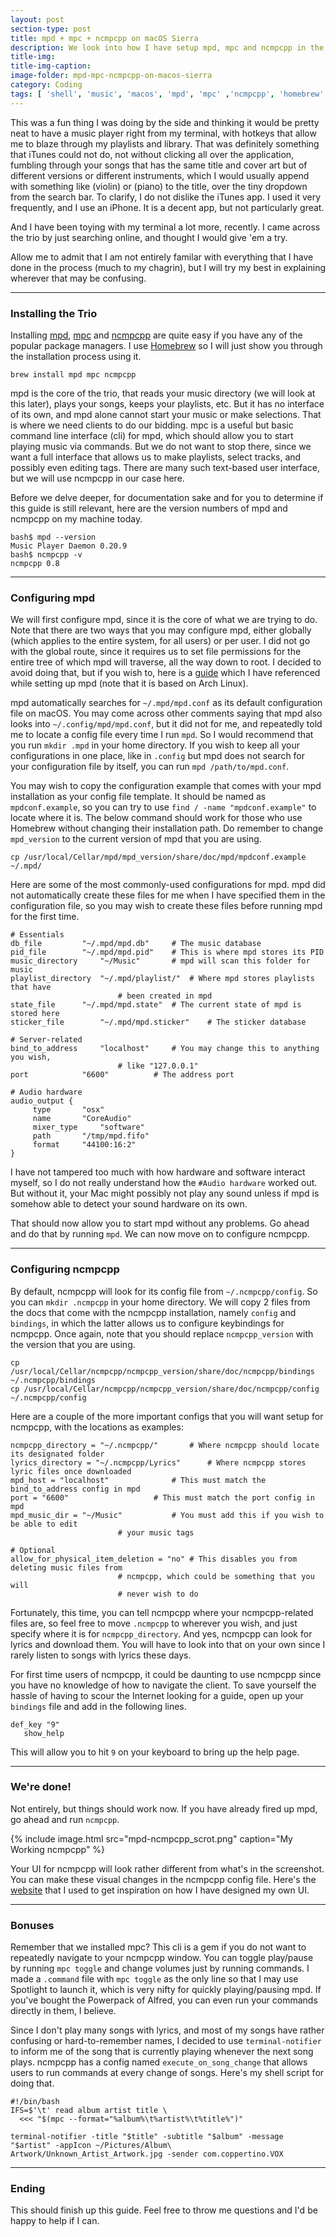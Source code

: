 ```yaml
---
layout: post
section-type: post
title: mpd + mpc + ncmpcpp on macOS Sierra
description: We look into how I have setup mpd, mpc and ncmpcpp in the terminal on macOS Sierra, documenting the gimmicks that I have encountered, and how I have worked around them. Hopefully this will provide the help that some Mac users are looking for.
title-img: 
title-img-caption: 
image-folder: mpd-mpc-ncmpcpp-on-macos-sierra
category: Coding
tags: [ 'shell', 'music', 'macos', 'mpd', 'mpc' ,'ncmpcpp', 'homebrew' ]
---
```


This was a fun thing I was doing by the side and thinking it would be pretty neat to have a music player right from my terminal, with hotkeys that allow me to blaze through my playlists and library. That was definitely something that iTunes could not do, not without clicking all over the application, fumbling through your songs that has the same title and cover art but of different versions or different instruments, which I would usually append with something like (violin) or (piano) to the title, over the tiny dropdown from the search bar. To clarify, I do not dislike the iTunes app. I used it very frequently, and I use an iPhone. It is a decent app, but not particularly great.

And I have been toying with my terminal a lot more, recently. I came across the trio by just searching online, and thought I would give 'em a try.

Allow me to admit that I am not entirely familar with everything that I have done in the process (much to my chagrin), but I will try my best in explaining wherever that may be confusing.

---

### Installing the Trio
Installing [mpd](https://www.musicpd.org), [mpc](https://www.musicpd.org/clients/mpc/) and [ncmpcpp](https://rybczak.net/ncmpcpp/) are quite easy if you have any of the popular package managers. I use [Homebrew](https://brew.sh) so I will just show you through the installation process using it.
```shell
brew install mpd mpc ncmpcpp
```
mpd is the core of the trio, that reads your music directory (we will look at this later), plays your songs, keeps your playlists, etc. But it has no interface of its own, and mpd alone cannot start your music or make selections. That is where we need clients to do our bidding. mpc is a useful but basic command line interface (cli) for mpd, which should allow you to start playing music via commands. But we do not want to stop there, since we want a full interface that allows us to make playlists, select tracks, and possibly even editing tags. There are many such text-based user interface, but we will use ncmpcpp in our case here.

Before we delve deeper, for documentation sake and for you to determine if this guide is still relevant, here are the version numbers of mpd and ncmpcpp on my machine today.
```shell
bash$ mpd --version
Music Player Daemon 0.20.9
bash$ ncmpcpp -v
ncmpcpp 0.8
```

---

### Configuring mpd
We will first configure mpd, since it is the core of what we are trying to do. Note that there are two ways that you may configure mpd, either globally (which applies to the entire system, for all users) or per user. I did not go with the global route, since it requires us to set file permissions for the entire tree of which mpd will traverse, all the way down to root. I decided to avoid doing that, but if you wish to, here is a [guide](https://wiki.archlinux.org/index.php/Music_Player_Daemon) which I have referenced while setting up mpd (note that it is based on Arch Linux).

mpd automatically searches for `~/.mpd/mpd.conf` as its default configuration file on macOS. You may come across other comments saying that mpd also looks into `~/.config/mpd/mpd.conf`, but it did not for me, and repeatedly told me to locate a config file every time I run `mpd`. So I would recommend that you run `mkdir .mpd` in your home directory. If you wish to keep all your configurations in one place, like in `.config` but mpd does not search for your configuration file by itself, you can run `mpd /path/to/mpd.conf`.

You may wish to copy the configuration example that comes with your mpd installation as your config file template. It should be named as `mpdconf.example`, so you can try to use `find / -name "mpdconf.example"` to locate where it is. The below command should work for those who use Homebrew without changing their installation path. Do remember to change `mpd_version` to the current version of mpd that you are using.
```shell
cp /usr/local/Cellar/mpd/mpd_version/share/doc/mpd/mpdconf.example ~/.mpd/
```

Here are some of the most commonly-used configurations for mpd. mpd did not automatically create these files for me when I have specified them in the configuration file, so you may wish to create these files before running mpd for the first time.
```graph
# Essentials
db_file 		"~/.mpd/mpd.db"		# The music database
pid_file 		"~/.mpd/mpd.pid"	# This is where mpd stores its PID
music_directory 	"~/Music"		# mpd will scan this folder for music
playlist_directory 	"~/.mpd/playlist/"	# Where mpd stores playlists that have
						# been created in mpd
state_file 		"~/.mpd/mpd.state"	# The current state of mpd is stored here
sticker_file 		"~/.mpd/mpd.sticker"	# The sticker database

# Server-related
bind_to_address 	"localhost"		# You may change this to anything you wish,
						# like "127.0.0.1"
port 			"6600"			# The address port

# Audio hardware
audio_output {
     type		"osx"
     name		"CoreAudio"
     mixer_type		"software"
     path		"/tmp/mpd.fifo"
     format		"44100:16:2"
} 
```
I have not tampered too much with how hardware and software interact myself, so I do not really understand how the `#Audio hardware` worked out. But without it, your Mac might possibly not play any sound unless if mpd is somehow able to detect your sound hardware on its own.

That should now allow you to start mpd without any problems. Go ahead and do that by running `mpd`. We can now move on to configure ncmpcpp.

---

### Configuring ncmpcpp
By default, ncmpcpp will look for its config file from `~/.ncmpcpp/config`. So you can `mkdir .ncmpcpp` in your home directory. We will copy 2 files from the docs that come with the ncmpcpp installation, namely `config` and `bindings`, in which the latter allows us to configure keybindings for ncmpcpp. Once again, note that you should replace `ncmpcpp_version` with the version that you are using.
```shell
cp /usr/local/Cellar/ncmpcpp/ncmpcpp_version/share/doc/ncmpcpp/bindings ~/.ncmpcpp/bindings
cp /usr/local/Cellar/ncmpcpp/ncmpcpp_version/share/doc/ncmpcpp/config ~/.ncmpcpp/config
```
Here are a couple of the more important configs that you will want setup for ncmpcpp, with the locations as examples:
```graph
ncmpcpp_directory = "~/.ncmpcpp/"  		# Where ncmpcpp should locate its designated folder
lyrics_directory = "~/.ncmpcpp/Lyrics"		# Where ncmpcpp stores lyric files once downloaded
mpd_host = "localhost"				# This must match the bind_to_address config in mpd
port = "6600"					# This must match the port config in mpd
mpd_music_dir = "~/Music"			# You must add this if you wish to be able to edit
						# your music tags

# Optional
allow_for_physical_item_deletion = "no"	# This disables you from deleting music files from
						# ncmpcpp, which could be something that you will
						# never wish to do
```
Fortunately, this time, you can tell ncmpcpp where your ncmpcpp-related files are, so feel free to move `.ncmpcpp` to wherever you wish, and just specify where it is for `ncmpcpp_directory`.
And yes, ncmpcpp can look for lyrics and download them. You will have to look into that on your own since I rarely listen to songs with lyrics these days.

For first time users of ncmpcpp, it could be daunting to use ncmpcpp since you have no knowledge of how to navigate the client. To save yourself the hassle of having to scour the Internet looking for a guide, open up your `bindings` file and add in the following lines.
```graph
def_key "9"
   show_help
```
This will allow you to hit `9` on your keyboard to bring up the help page.

---

### We're done!
Not entirely, but things should work now. If you have already fired up mpd, go ahead and run `ncmpcpp`.

{% include image.html src="mpd-ncmpcpp_scrot.png" caption="My Working ncmpcpp" %}

Your UI for ncmpcpp will look rather different from what's in the screenshot. You can make these visual changes in the ncmpcpp config file. Here's the [website](http://dotshare.it/category/mpd/ncmpcpp/) that I used to get inspiration on how I have designed my own UI.

---

### Bonuses
Remember that we installed mpc? This cli is a gem if you do not want to repeatedly navigate to your ncmpcpp window. You can toggle play/pause by running `mpc toggle` and change volumes just by running commands. I made a `.command` file with `mpc toggle` as the only line so that I may use Spotlight to launch it, which is very nifty for quickly playing/pausing mpd. If you've bought the Powerpack of Alfred, you can even run your commands directly in them, I believe.

Since I don't play many songs with lyrics, and most of my songs have rather confusing or hard-to-remember names, I decided to use `terminal-notifier` to inform me of the song that is currently playing whenever the next song plays. ncmpcpp has a config named `execute_on_song_change` that allows users to run commands at every change of songs. Here's my shell script for doing that.
```shell
#!/bin/bash
IFS=$'\t' read album artist title \
  <<< "$(mpc --format="%album%\t%artist%\t%title%")"

terminal-notifier -title "$title" -subtitle "$album" -message "$artist" -appIcon ~/Pictures/Album\ Artwork/Unknown_Artist_Artwork.jpg -sender com.coppertino.VOX
```

---

### Ending
This should finish up this guide. Feel free to throw me questions and I'd be happy to help if I can.

